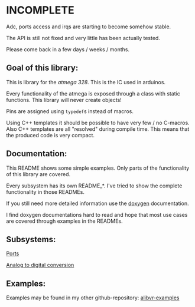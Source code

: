 # INCOMPLETE

Adc, ports access and irqs are starting to become somehow stable.

The API is still not fixed and very little has been actually tested.

Please come back in a few days / weeks / months.


## Goal of this library:

This is library for the *atmega 328*.  This is the IC used in arduinos.

Every functionality of the atmega is exposed through a class with static
functions.  This library will never create objects!

Pins are assigned using `typedef`s instead of macros.

Using C++ templates it should be possible to have very few / no C-macros.
Also C++ templates are all "resolved" during compile time.  This means that
the produced code is very compact.


## Documentation:

This README shows some simple examples.  Only parts of the
functionality of this library are covered.

Every subsystem has its own README_*.  I've tried to show the complete
functionality in those READMEs.

If you still need more detailed information use the
[doxygen](http://close2.github.io/alibvr/doxygen/html/) documentation.

I find doxygen documentations hard to read and hope that most use cases
are covered through examples in the READMEs.


## Subsystems:

[Ports](README_PORTS.md)

[Analog to digital conversion](README_ADC.md)


## Examples:

Examples may be found in my other github-repository:
[alibvr-examples](https://www.github.com/close2/alibvr-examples)

